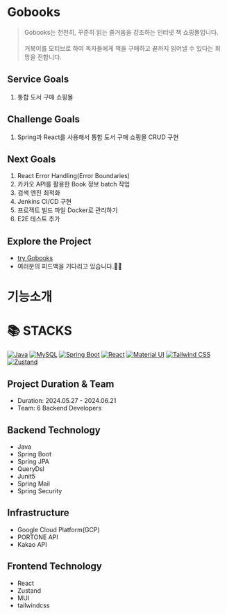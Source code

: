 # Gobooks

> Gobooks는 천천히, 꾸준히 읽는 즐거움을 강조하는 인터넷 책 쇼핑몰입니다.<br><br> 거북이를 모티브로 하여 독자들에게 책을 구매하고 끝까지 읽어낼 수 있다는 희망을 전합니다.

## Service Goals

1. 통합 도서 구매 쇼핑몰

## Challenge Goals

1. Spring과 React를 사용해서 통합 도서 구매 쇼핑몰 CRUD 구현

## Next Goals

1. React Error Handling(Error Boundaries)
2. 카카오 API를 활용한 Book 정보 batch 작업
3. 검색 엔진 최적화
4. Jenkins CI/CD 구현
5. 프로젝트 빌드 파일 Docker로 관리하기
6. E2E 테스트 추가

## Explore the Project

* [try Gobooks](https://www.gobookstore.shop/)
* 여러분의 피드백을 기다리고 있습니다.👏👏

# 기능소개





# 📚 STACKS
[![Java](https://img.shields.io/badge/Java-orange?style=for-the-badge&logo=java)](#)
[![MySQL](https://img.shields.io/badge/MySQL-blue?style=for-the-badge&logo=mysql)](#)
[![Spring Boot](https://img.shields.io/badge/Spring_Boot-green?style=for-the-badge&logo=spring)](#)
[![React](https://img.shields.io/badge/React-blue?style=for-the-badge&logo=react)](#)
[![Material UI](https://img.shields.io/badge/MUI-teal?style=for-the-badge&logo=material-ui)](#)
[![Tailwind CSS](https://img.shields.io/badge/tailwindcss-cyan?style=for-the-badge&logo=tailwind-css)](#)
[![Zustand](https://img.shields.io/badge/Zustand-yellow?style=for-the-badge)](#)


## Project Duration & Team
* Duration: 2024.05.27 - 2024.06.21
* Team: 6 Backend Developers

## Backend Technology
* Java
* Spring Boot
* Spring JPA
* QueryDsl
* Junit5
* Spring Mail
* Spring Security

## Infrastructure
* Google Cloud Platform(GCP)
* PORTONE API
* Kakao API

## Frontend Technology
* React
* Zustand
* MUI
* tailwindcss




